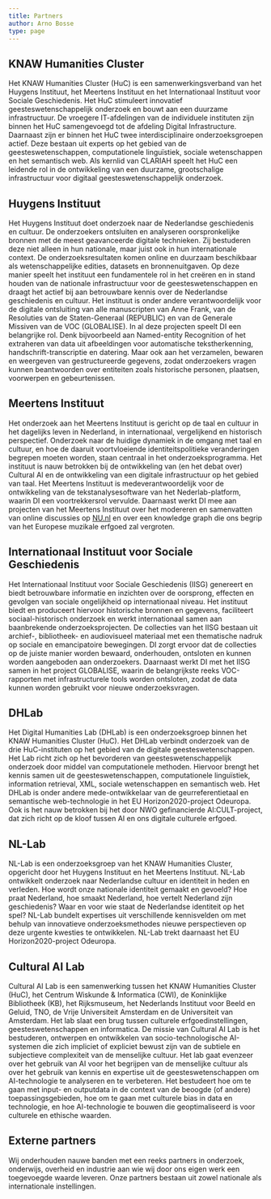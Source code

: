 ```yaml
---
title: Partners
author: Arno Bosse
type: page
---
```

## KNAW Humanities Cluster

Het KNAW Humanities Cluster (HuC) is een samenwerkingsverband van het Huygens Instituut, het Meertens Instituut en het Internationaal Instituut voor Sociale Geschiedenis. Het HuC stimuleert innovatief geesteswetenschappelijk onderzoek en bouwt aan een duurzame infrastructuur. De vroegere IT-afdelingen van de individuele instituten zijn binnen het HuC samengevoegd tot de afdeling Digital Infrastructure. Daarnaast zijn er binnen het HuC twee interdisciplinaire onderzoeksgroepen actief. Deze bestaan uit experts op het gebied van de geesteswetenschappen, computationele linguïstiek, sociale wetenschappen en het semantisch web. Als kernlid van CLARIAH speelt het HuC een leidende rol in de ontwikkeling van een duurzame, grootschalige infrastructuur voor digitaal geesteswetenschappelijk onderzoek.

## Huygens Instituut

Het Huygens Instituut doet onderzoek naar de Nederlandse geschiedenis en cultuur. De onderzoekers ontsluiten en analyseren oorspronkelijke bronnen met de meest geavanceerde digitale technieken. Zij bestuderen deze niet alleen in hun nationale, maar juist ook in hun internationale context. De onderzoeksresultaten komen online en duurzaam beschikbaar als wetenschappelijke edities, datasets en bronnenuitgaven. Op deze manier speelt het instituut een fundamentele rol in het creëren en in stand houden van de nationale infrastructuur voor de geesteswetenschappen en draagt het actief bij aan betrouwbare kennis over de Nederlandse geschiedenis en cultuur. Het instituut is onder andere verantwoordelijk voor de digitale ontsluiting van alle manuscripten van Anne Frank, van de Resoluties van de Staten-Generaal (REPUBLIC) en van de Generale Missiven van de VOC (GLOBALISE). In al deze projecten speelt DI een belangrijke rol. Denk bijvoorbeeld aan Named-entity Recognition of het extraheren van data uit afbeeldingen voor automatische tekstherkenning, handschrift-transcriptie en datering. Maar ook aan het verzamelen, bewaren en weergeven van gestructureerde gegevens, zodat onderzoekers vragen kunnen beantwoorden over entiteiten zoals historische personen, plaatsen, voorwerpen en gebeurtenissen.

## Meertens Instituut

Het onderzoek aan het Meertens Instituut is gericht op de taal en cultuur in het dagelijks leven in Nederland, in internationaal, vergelijkend en historisch perspectief. Onderzoek naar de huidige dynamiek in de omgang met taal en cultuur, en hoe de daaruit voortvloeiende identiteitspolitieke veranderingen begrepen moeten worden, staan centraal in het onderzoeksprogramma. Het instituut is nauw betrokken bij de ontwikkeling van (en het debat over) Cultural AI en de ontwikkeling van een digitale infrastructuur op het gebied van taal. Het Meertens Instituut is medeverantwoordelijk voor de ontwikkeling van de tekstanalysesoftware van het Nederlab-platform, waarin DI een voortrekkersrol vervulde. Daarnaast werkt DI mee aan projecten van het Meertens Instituut over het modereren en samenvatten van online discussies op [NU.nl](https://www.nu.nl) en over een knowledge graph die ons begrip van het Europese muzikale erfgoed zal vergroten.

## Internationaal Instituut voor Sociale Geschiedenis

Het Internationaal Instituut voor Sociale Geschiedenis (IISG) genereert en biedt betrouwbare informatie en inzichten over de oorsprong, effecten en gevolgen van sociale ongelijkheid op internationaal niveau. Het instituut biedt en produceert hiervoor historische bronnen en gegevens, faciliteert sociaal-historisch onderzoek en werkt internationaal samen aan baanbrekende onderzoeksprojecten. De collecties van het IISG bestaan uit archief-, bibliotheek- en audiovisueel materiaal met een thematische nadruk op sociale en emancipatoire bewegingen. DI zorgt ervoor dat de collecties op de juiste manier worden bewaard, onderhouden, ontsloten en kunnen worden aangeboden aan onderzoekers. Daarnaast werkt DI met het IISG samen in het project GLOBALISE, waarin de belangrijkste reeks VOC-rapporten met infrastructurele tools worden ontsloten, zodat de data kunnen worden gebruikt voor nieuwe onderzoeksvragen.

## DHLab

Het Digital Humanities Lab (DHLab) is een onderzoeksgroep binnen het KNAW Humanities Cluster (HuC). Het DHLab verbindt onderzoek van de drie HuC-instituten op het gebied van de digitale geesteswetenschappen. Het Lab richt zich op het bevorderen van geesteswetenschappelijk onderzoek door middel van computationele methoden. Hiervoor brengt het kennis samen uit de geesteswetenschappen, computationele linguïstiek, information retrieval, XML, sociale wetenschappen en semantisch web. Het DHLab is onder andere mede-ontwikkelaar van de geurreferentietaal en semantische web-technologie in het EU Horizon2020-project Odeuropa. Ook is het nauw betrokken bij het door NWO gefinancierde AI:CULT-project, dat zich richt op de kloof tussen AI en ons digitale culturele erfgoed.

## NL-Lab

NL-Lab is een onderzoeksgroep van het KNAW Humanities Cluster, opgericht door het Huygens Instituut en het Meertens Instituut. NL-Lab ontwikkelt onderzoek naar Nederlandse cultuur en identiteit in heden en verleden. Hoe wordt onze nationale identiteit gemaakt en gevoeld? Hoe praat Nederland, hoe smaakt Nederland, hoe vertelt Nederland zijn geschiedenis? Waar en voor wie staat de Nederlandse identiteit op het spel? NL-Lab bundelt expertises uit verschillende kennisvelden om met behulp van innovatieve onderzoeksmethodes nieuwe perspectieven op deze urgente kwesties te ontwikkelen. NL-Lab trekt daarnaast het EU Horizon2020-project Odeuropa.

## Cultural AI Lab

Cultural AI Lab is een samenwerking tussen het KNAW Humanities Cluster (HuC), het Centrum Wiskunde & Informatica (CWI), de Koninklijke Bibliotheek (KB), het Rijksmuseum, het Nederlands Instituut voor Beeld en Geluid, TNO, de Vrije Universiteit Amsterdam en de Universiteit van Amsterdam. Het lab slaat een brug tussen culturele erfgoedinstellingen, geesteswetenschappen en informatica. De missie van Cultural AI Lab is het bestuderen, ontwerpen en ontwikkelen van socio-technologische AI-systemen die zich impliciet of expliciet bewust zijn van de subtiele en subjectieve complexiteit van de menselijke cultuur. Het lab gaat evenzeer over het gebruik van AI voor het begrijpen van de menselijke cultuur als over het gebruik van kennis en expertise uit de geesteswetenschappen om AI-technologie te analyseren en te verbeteren. Het bestudeert hoe om te gaan met input- en outputdata in de context van de beoogde (of andere) toepassingsgebieden, hoe om te gaan met culturele bias in data en technologie, en hoe AI-technologie te bouwen die geoptimaliseerd is voor culturele en ethische waarden.

## Externe partners

Wij onderhouden nauwe banden met een reeks partners in onderzoek, onderwijs, overheid en industrie aan wie wij door ons eigen werk een toegevoegde waarde leveren. Onze partners bestaan uit zowel nationale als internationale instellingen.

<!--add logos-->

<!--
* Tilburg University
* Universita di Bologna
* Polish Academy of Sciences
* University of London
* University of Antwerpen
* KB
* Beeld & Geluid
* Atos NL
* VU
* National Archives.
-->
